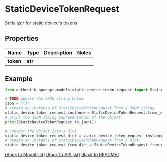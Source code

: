 # StaticDeviceTokenRequest

Serializer for static device's tokens

## Properties

Name | Type | Description | Notes
------------ | ------------- | ------------- | -------------
**token** | **str** |  | 

## Example

```python
from authentik_openapi.models.static_device_token_request import StaticDeviceTokenRequest

# TODO update the JSON string below
json = "{}"
# create an instance of StaticDeviceTokenRequest from a JSON string
static_device_token_request_instance = StaticDeviceTokenRequest.from_json(json)
# print the JSON string representation of the object
print(StaticDeviceTokenRequest.to_json())

# convert the object into a dict
static_device_token_request_dict = static_device_token_request_instance.to_dict()
# create an instance of StaticDeviceTokenRequest from a dict
static_device_token_request_from_dict = StaticDeviceTokenRequest.from_dict(static_device_token_request_dict)
```
[[Back to Model list]](../README.md#documentation-for-models) [[Back to API list]](../README.md#documentation-for-api-endpoints) [[Back to README]](../README.md)


